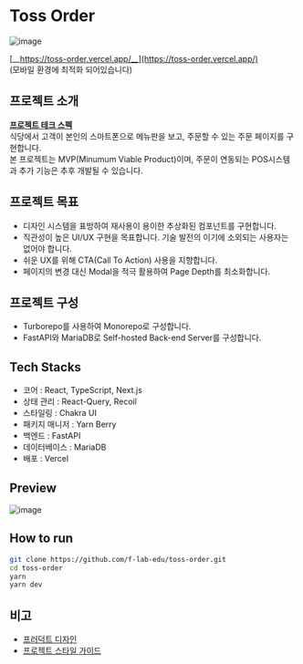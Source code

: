 # Toss Order

![image](https://github.com/f-lab-edu/toss-order/assets/48908205/cb09bc86-9b2f-4b9b-9a61-4d6ec31eebe8)

[__https://toss-order.vercel.app/__](https://toss-order.vercel.app/)  
(모바일 환경에 최적화 되어있습니다)
  
  
## 프로젝트 소개

[__프로젝트 테크 스펙__](https://docs.google.com/document/d/17j5eM6neuemTif_bNb0imiR7hz_JaoG51M0V-i4v-qg/edit?usp=sharing)  
식당에서 고객이 본인의 스마트폰으로 메뉴판을 보고, 주문할 수 있는 주문 페이지를 구현합니다.  
본 프로젝트는 MVP(Minumum Viable Product)이며, 주문이 연동되는 POS시스템과 추가 기능은 추후 개발될 수 있습니다.  

## 프로젝트 목표

- 디자인 시스템을 표방하여 재사용이 용이한 추상화된 컴포넌트를 구현합니다.
- 직관성이 높은 UI/UX 구현을 목표합니다. 기술 발전의 이기에 소외되는 사용자는 없어야 합니다.
- 쉬운 UX를 위해 CTA(Call To Action) 사용을 지향합니다.
- 페이지의 변경 대신 Modal을 적극 활용하여 Page Depth를 최소화합니다.

## 프로젝트 구성

- Turborepo를 사용하여 Monorepo로 구성합니다.
- FastAPI와 MariaDB로 Self-hosted Back-end Server를 구성합니다.

## Tech Stacks

- 코어 : React, TypeScript, Next.js
- 상태 관리 : React-Query, Recoil
- 스타일링 : Chakra UI
- 패키지 매니저 : Yarn Berry
- 백엔드 : FastAPI
- 데이터베이스 : MariaDB
- 배포 : Vercel

## Preview

![image](https://github.com/f-lab-edu/toss-order/assets/48908205/d4bc39bb-a251-440e-baad-ab36bbcd1f84)


## How to run

```bash
git clone https://github.com/f-lab-edu/toss-order.git
cd toss-order
yarn
yarn dev
```

## 비고

- [프러덕트 디자인](https://www.figma.com/file/EIwnsfyvRZ3oQNhjYxZaUV/%ED%86%A0%EC%8A%A4-%EC%98%A4%EB%8D%94?type=design&node-id=0%3A1&mode=design&t=NEkvmoBwSzlNFWp3-1)  
- [프로젝트 스타일 가이드](https://github.com/f-lab-edu/toss-order/wiki/Style-Guide)  
